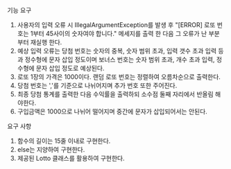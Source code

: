기능 요구
1. 사용자의 입력 오류 시 IllegalArgumentException를 발생 후 "[ERROR] 로또 번호는 1부터 45사이의 숫자여야 합니다." 메세지를 출력 한 다음 
   그 오류가 난 부분 부터 재실행 한다.
2. 예상 입력 오류는 당첨 번호는 숫자의 중복, 숫자 범위 초과, 입력 갯수 초과 입력 등과 정수형에 문자 삽입 정도이며 
   보너스 번호는 숫자 범위 초과, 개수 초과 입력, 정수형에 문자 삽입 정도로 예상된다.
3. 로또 1장의 가격은 1000이다. 랜덤 로또 번호는 정렬하여 오름차순으로 출력한다.
4. 당첨 번호는 ','를 기준으로 나뉘어지며 추가 번호 또한 주어진다.
5. 최종 당첨 통계를 출력한 다음 수익률을 출력하되 소수점 둘째 자리에서 반올림 해야한다.
6. 구입금액은 1000으로 나뉘어 떨어지며 중간에 문자가 삽입되어서는 안된다.

요구 사항
1. 함수의 길이는 15줄 이내로 구현한다.
2. else는 지양하여 구현한다.
3. 제공된 Lotto 클래스를 활용하여 구현한다.